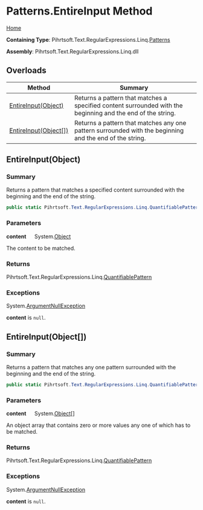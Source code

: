 # Patterns\.EntireInput Method

[Home](../../../../../../README.md)

**Containing Type**: Pihrtsoft\.Text\.RegularExpressions\.Linq\.[Patterns](../README.md)

**Assembly**: Pihrtsoft\.Text\.RegularExpressions\.Linq\.dll

## Overloads

| Method | Summary |
| ------ | ------- |
| [EntireInput(Object)](#Pihrtsoft_Text_RegularExpressions_Linq_Patterns_EntireInput_System_Object_) | Returns a pattern that matches a specified content surrounded with the beginning and the end of the string\. |
| [EntireInput(Object\[\])](#Pihrtsoft_Text_RegularExpressions_Linq_Patterns_EntireInput_System_Object___) | Returns a pattern that matches any one pattern surrounded with the beginning and the end of the string\. |

## EntireInput\(Object\) <a name="Pihrtsoft_Text_RegularExpressions_Linq_Patterns_EntireInput_System_Object_"></a>

### Summary

Returns a pattern that matches a specified content surrounded with the beginning and the end of the string\.

```csharp
public static Pihrtsoft.Text.RegularExpressions.Linq.QuantifiablePattern EntireInput(object content)
```

### Parameters

**content** &emsp; System\.[Object](https://docs.microsoft.com/en-us/dotnet/api/system.object)

The content to be matched\.

### Returns

Pihrtsoft\.Text\.RegularExpressions\.Linq\.[QuantifiablePattern](../../QuantifiablePattern/README.md)

### Exceptions

System\.[ArgumentNullException](https://docs.microsoft.com/en-us/dotnet/api/system.argumentnullexception)

**content** is `null`\.

## EntireInput\(Object\[\]\) <a name="Pihrtsoft_Text_RegularExpressions_Linq_Patterns_EntireInput_System_Object___"></a>

### Summary

Returns a pattern that matches any one pattern surrounded with the beginning and the end of the string\.

```csharp
public static Pihrtsoft.Text.RegularExpressions.Linq.QuantifiablePattern EntireInput(params object[] content)
```

### Parameters

**content** &emsp; System\.[Object](https://docs.microsoft.com/en-us/dotnet/api/system.object)\[\]

An object array that contains zero or more values any one of which has to be matched\.

### Returns

Pihrtsoft\.Text\.RegularExpressions\.Linq\.[QuantifiablePattern](../../QuantifiablePattern/README.md)

### Exceptions

System\.[ArgumentNullException](https://docs.microsoft.com/en-us/dotnet/api/system.argumentnullexception)

**content** is `null`\.

